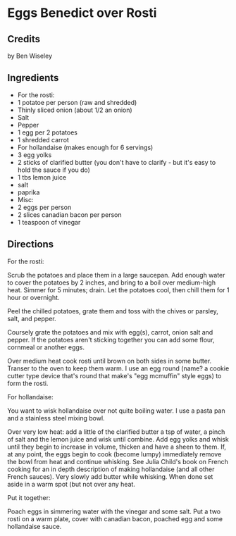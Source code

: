 # Eggs Benedict over Rosti 

<!-- BEGIN content -->

## Credits

by Ben Wiseley

## Ingredients

- For the rosti:
- 1 potatoe per person (raw and shredded)
- Thinly sliced onion (about 1/2 an onion)
- Salt 
- Pepper
- 1 egg per 2 potatoes
- 1 shredded carrot
- For hollandaise (makes enough for 6 servings)
- 3 egg yolks
- 2 sticks of clarified butter (you don't have to clarify - but it's easy to hold the sauce if you do)
- 1 tbs lemon juice
- salt
- paprika
- Misc:
- 2 eggs per person
- 2 slices canadian bacon per person
- 1 teaspoon of vinegar

## Directions

For the rosti:  
 Scrub the potatoes and place them in a large saucepan. Add enough water to cover the potatoes by 2 inches, and bring to a boil over medium-high heat. Simmer for 5 minutes; drain. Let the potatoes cool, then chill them for 1 hour or overnight.   
  
 Peel the chilled potatoes, grate them and toss with the chives or parsley, salt, and pepper.   
  
 Coursely grate the potatoes and mix with egg(s), carrot, onion salt and pepper. If the potatoes aren't sticking together you can add some flour, cornmeal or another eggs.  
  
 Over medium heat cook rosti until brown on both sides in some butter. Transer to the oven to keep them warm. I use an egg round (name? a cookie cutter type device that's round that make's "egg mcmuffin" style eggs) to form the rosti.  
  
 For hollandaise:  
 You want to wisk hollandaise over not quite boiling water. I use a pasta pan and a stainless steel mixing bowl.  
  
 Over very low heat: add a little of the clarified butter a tsp of water, a pinch of salt and the lemon juice and wisk until combine. Add egg yolks and whisk until they begin to increase in volume, thicken and have a sheen to them. If, at any point, the eggs begin to cook (become lumpy) immediately remove the bowl from heat and continue whisking. See Julia Child's book on French cooking for an in depth description of making hollandaise (and all other French sauces). Very slowly add butter while whisking. When done set aside in a warm spot (but not over any heat.  
  
 Put it together:  
 Poach eggs in simmering water with the vinegar and some salt. Put a two rosti on a warm plate, cover with canadian bacon, poached egg and some hollandaise sauce.

<!-- Saved in parser cache with key mudabon_recipe:pcache:idhash:1287-0!1!0!0!!en!2 and timestamp 20071117184107 --><!-- END content -->

